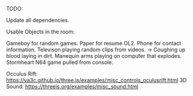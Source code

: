 TODO:

Update all dependencies. 

Usable Objects in the room:

Gameboy for random games.
Paper for resume OL2.
Phone for contact information.
Televison playing random clips from videos.
->
    Coughing up blood laying in dirt.
    Manequin arms playing on computer that explodes.
    Stormheart N64 game pulled from console.

Occulus Rift: https://va3c.github.io/three.js/examples/misc_controls_oculusrift.html
3D Sound: https://threejs.org/examples/misc_sound.html